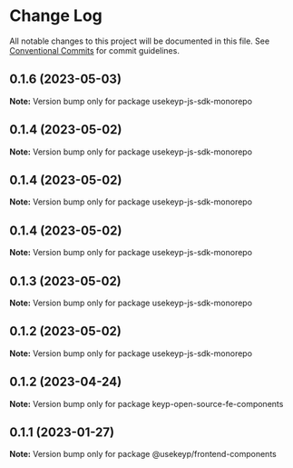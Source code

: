 # Change Log

All notable changes to this project will be documented in this file.
See [Conventional Commits](https://conventionalcommits.org) for commit guidelines.

## 0.1.6 (2023-05-03)

**Note:** Version bump only for package usekeyp-js-sdk-monorepo





## 0.1.4 (2023-05-02)

**Note:** Version bump only for package usekeyp-js-sdk-monorepo





## 0.1.4 (2023-05-02)

**Note:** Version bump only for package usekeyp-js-sdk-monorepo





## 0.1.4 (2023-05-02)

**Note:** Version bump only for package usekeyp-js-sdk-monorepo





## 0.1.3 (2023-05-02)

**Note:** Version bump only for package usekeyp-js-sdk-monorepo





## 0.1.2 (2023-05-02)

**Note:** Version bump only for package usekeyp-js-sdk-monorepo





## 0.1.2 (2023-04-24)

**Note:** Version bump only for package keyp-open-source-fe-components





## 0.1.1 (2023-01-27)

**Note:** Version bump only for package @usekeyp/frontend-components
